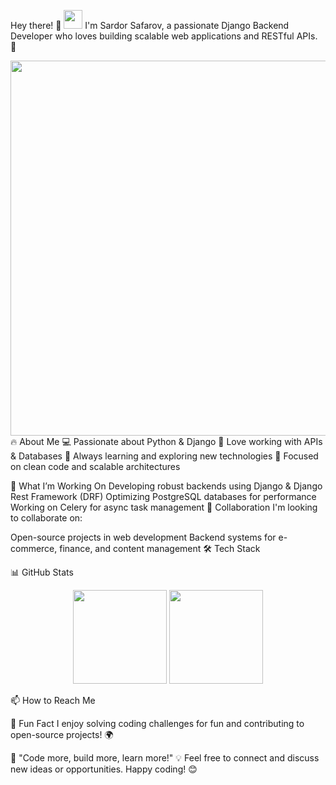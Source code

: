 Hey there! 👋 <img src="https://media.giphy.com/media/hvRJCLFzcasrR4ia7z/giphy.gif" width="30px">
I'm Sardor Safarov, a passionate Django Backend Developer who loves building scalable web applications and RESTful APIs. 🚀

<img src="https://media.giphy.com/media/qgQUggAC3Pfv687qPC/giphy.gif" width="600px" align="center"/>
🔥 About Me
💻 Passionate about Python & Django
📡 Love working with APIs & Databases
🚀 Always learning and exploring new technologies
🎯 Focused on clean code and scalable architectures

🚀 What I’m Working On
Developing robust backends using Django & Django Rest Framework (DRF)
Optimizing PostgreSQL databases for performance
Working on Celery for async task management
🤝 Collaboration
I'm looking to collaborate on:

Open-source projects in web development
Backend systems for e-commerce, finance, and content management
🛠️ Tech Stack







📊 GitHub Stats
<p align="center"> <img src="https://github-readme-stats.vercel.app/api?username=SafarovSardorDev&show_icons=true&theme=radical" height="150px"/> <img src="https://github-readme-streak-stats.herokuapp.com/?user=SafarovSardorDev&theme=radical" height="150px"/> </p>
📫 How to Reach Me



🎉 Fun Fact
I enjoy solving coding challenges for fun and contributing to open-source projects! 🌍

🚀 "Code more, build more, learn more!" 💡
Feel free to connect and discuss new ideas or opportunities. Happy coding! 😊
